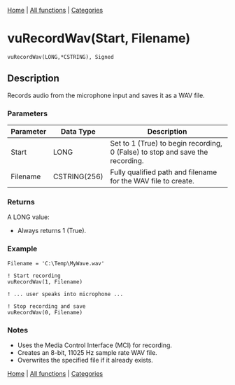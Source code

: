 [Home](../index.md) | [All functions](index.md) | [Categories](../categories/index.md)

# vuRecordWav(Start, Filename)

```Prototype
vuRecordWav(LONG,*CSTRING), Signed
```


## Description
Records audio from the microphone input and saves it as a WAV file.

### Parameters

| Parameter | Data Type    | Description                                                                 |
|-----------|--------------|-----------------------------------------------------------------------------|
| Start     | LONG         | Set to 1 (True) to begin recording, 0 (False) to stop and save the recording. |
| Filename  | CSTRING(256) | Fully qualified path and filename for the WAV file to create.               |

### Returns
A LONG value:  
- Always returns 1 (True).  

### Example

```Clarion
Filename = 'C:\Temp\MyWave.wav'

! Start recording
vuRecordWav(1, Filename)

! ... user speaks into microphone ...

! Stop recording and save
vuRecordWav(0, Filename)
```

### Notes
- Uses the Media Control Interface (MCI) for recording.  
- Creates an 8-bit, 11025 Hz sample rate WAV file.  
- Overwrites the specified file if it already exists.

[Home](../index.md) | [All functions](index.md) | [Categories](../categories/index.md)
